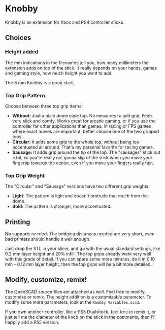 # Knobby

Knobby is an extension for Xbox and PS4 controller sticks.


## Choices

### Height added

The mm indications in the filenames tell you, how many millimeters the extension
adds on top of the stick. It really depends on your hands, games and gaming style,
how much height you want to add.

The 8 mm Knobby is a good start.


### Top Grip Pattern

Choose between three top grip tterns:

- **Without:** Just a plain dome style top. No measures to add grip. Feels
  very slick and comfy. Works great for arcade gaming, or if you use the
  controller for other applications than games. In racing or FPS games
  where exact moves are important, better choose one of the two gripped tops.
- **Circular:** It adds some grip to the whole top, without being too accentuated
  all around. That's my personal favorite for racing games.
- **Sausage:** It adds grip around the tip of the top. The "sausages" stick
  out a bit, so you're really not gonna slip of the stick when you move your
  fingertip towards the center, even if you move your fingers really fast.


### Top Grip Weight

The "Circular" and "Sausage" versions have two different grip weights:

- **Light:** The pattern is light and doesn't protrude that much from the dome.
- **Bold:** The pattern is stronger, more accentuated.


## Printing

No supports needed. The bridging distances needed are very short, even bad
printers should handle it well enough.

Just drop the STL in your slicer, and go with the usual standard settings,
like 0.2 mm layer height and 20% infill. The top grips already work very well
with this grade of detail. If you can spare some more minutes, do it in
0.10 mm - 0.12 mm layer height, then the top grips will be a bit more detailed.


## Modify, customize, remix!

The OpenSCAD source files are attached as well. Feel free to modify, customize
or remix. The height addition is a customizable parameter. To modify some more
parameters, look at the `Knobby Variables.scad`.

If you own another controller, like a PS5 Dualshock, feel free to remix it,
or just tell me the diameter of the knob on the stick in the comments, then
I'll happily add a PS5 version.
